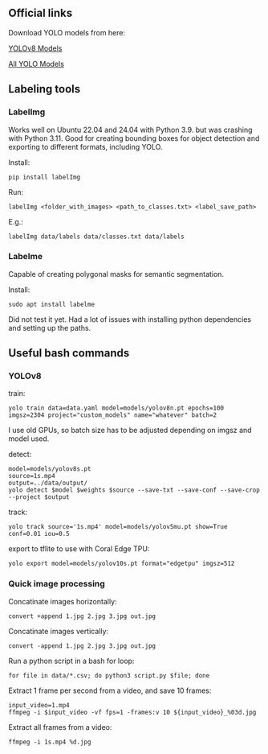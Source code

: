 ## Official links

Download YOLO models from here:

[YOLOv8 Models](https://docs.ultralytics.com/models/yolov8)

[All YOLO Models](https://docs.ultralytics.com/models/)

## Labeling tools

### LabelImg

Works well on Ubuntu 22.04 and 24.04 with Python 3.9. but was crashing with Python 3.11. Good for creating bounding boxes for object detection and exporting to different formats, including YOLO.

Install:

    pip install labelImg

Run:
    
    labelImg <folder_with_images> <path_to_classes.txt> <label_save_path> 

E.g.:

    labelImg data/labels data/classes.txt data/labels


### Labelme

Capable of creating polygonal masks for semantic segmentation. 

Install:

    sudo apt install labelme

Did not test it yet. Had a lot of issues with installing python dependencies and setting up the paths.

## Useful bash commands

### YOLOv8

train:

    yolo train data=data.yaml model=models/yolov8n.pt epochs=100 imgsz=2304 project="custom_models" name="whatever" batch=2

I use old GPUs, so batch size has to be adjusted depending on imgsz and model used.

detect:

    model=models/yolov8s.pt
    source=1s.mp4
    output=../data/output/
    yolo detect $model $weights $source --save-txt --save-conf --save-crop --project $output


track:

    yolo track source='1s.mp4' model=models/yolov5mu.pt show=True conf=0.01 iou=0.5

export to tflite to use with Coral Edge TPU:

    yolo export model=models/yolov10s.pt format="edgetpu" imgsz=512


### Quick image processing

Concatinate images horizontally:

    convert +append 1.jpg 2.jpg 3.jpg out.jpg

Concatinate images vertically:
    
    convert -append 1.jpg 2.jpg 3.jpg out.jpg

Run a python script in a bash for loop:

    for file in data/*.csv; do python3 script.py $file; done

Extract 1 frame per second from a video, and save 10 frames:
    
    input_video=1.mp4
    ffmpeg -i $input_video -vf fps=1 -frames:v 10 ${input_video}_%03d.jpg

Extract all frames from a video:

    ffmpeg -i 1s.mp4 %d.jpg
